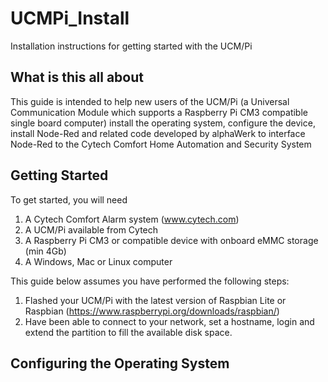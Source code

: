 # UCMPi_Install
Installation instructions for getting started with the UCM/Pi

## What is this all about

This guide is intended to help new users of the UCM/Pi (a Universal Communication Module which supports a Raspberry Pi CM3 compatible single board computer) install the operating system, configure the device, install Node-Red and related code developed by alphaWerk to interface Node-Red to the Cytech Comfort Home Automation and Security System

## Getting Started

To get started, you will need

1. A Cytech Comfort Alarm system (www.cytech.com)  
2. A UCM/Pi available from Cytech
3. A Raspberry Pi CM3 or compatible device with onboard eMMC storage (min 4Gb)
4. A Windows, Mac or Linux computer

This guide below assumes you have performed the following steps:

1.  Flashed your UCM/Pi with the latest version of Raspbian Lite or Raspbian (https://www.raspberrypi.org/downloads/raspbian/)
2.  Have been able to connect to your network, set a hostname, login and extend the partition to fill the available disk space.

## Configuring the Operating System


